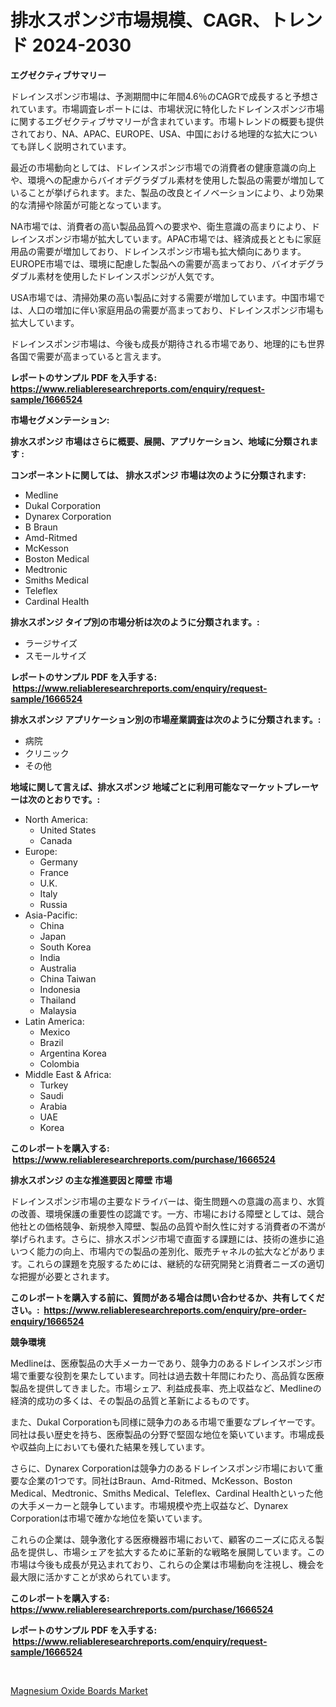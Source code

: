 <p><h1>排水スポンジ市場規模、CAGR、トレンド 2024-2030</h1></p><p><strong>エグゼクティブサマリー</strong></p>
<p><p>ドレインスポンジ市場は、予測期間中に年間4.6％のCAGRで成長すると予想されています。市場調査レポートには、市場状況に特化したドレインスポンジ市場に関するエグゼクティブサマリーが含まれています。市場トレンドの概要も提供されており、NA、APAC、EUROPE、USA、中国における地理的な拡大についても詳しく説明されています。</p><p>最近の市場動向としては、ドレインスポンジ市場での消費者の健康意識の向上や、環境への配慮からバイオデグラダブル素材を使用した製品の需要が増加していることが挙げられます。また、製品の改良とイノベーションにより、より効果的な清掃や除菌が可能となっています。</p><p>NA市場では、消費者の高い製品品質への要求や、衛生意識の高まりにより、ドレインスポンジ市場が拡大しています。APAC市場では、経済成長とともに家庭用品の需要が増加しており、ドレインスポンジ市場も拡大傾向にあります。EUROPE市場では、環境に配慮した製品への需要が高まっており、バイオデグラダブル素材を使用したドレインスポンジが人気です。</p><p>USA市場では、清掃効果の高い製品に対する需要が増加しています。中国市場では、人口の増加に伴い家庭用品の需要が高まっており、ドレインスポンジ市場も拡大しています。</p><p>ドレインスポンジ市場は、今後も成長が期待される市場であり、地理的にも世界各国で需要が高まっていると言えます。</p></p>
<p><strong>レポートのサンプル PDF を入手する: <a href="https://www.reliableresearchreports.com/enquiry/request-sample/1666524">https://www.reliableresearchreports.com/enquiry/request-sample/1666524</a></strong></p>
<p><strong>市場セグメンテーション:</strong></p>
<p><strong> 排水スポンジ 市場はさらに概要、展開、アプリケーション、地域に分類されます :</strong></p>
<p><strong>コンポーネントに関しては、 排水スポンジ 市場は次のように分類されます: &nbsp;</strong></p>
<p><ul><li>Medline</li><li>Dukal Corporation</li><li>Dynarex Corporation</li><li>B Braun</li><li>Amd-Ritmed</li><li>McKesson</li><li>Boston Medical</li><li>Medtronic</li><li>Smiths Medical</li><li>Teleflex</li><li>Cardinal Health</li></ul></p>
<p><strong> 排水スポンジ タイプ別の市場分析は次のように分類されます。:</strong></p>
<p><ul><li>ラージサイズ</li><li>スモールサイズ</li></ul></p>
<p><strong>レポートのサンプル PDF を入手する: &nbsp;<a href="https://www.reliableresearchreports.com/enquiry/request-sample/1666524">https://www.reliableresearchreports.com/enquiry/request-sample/1666524</a></strong></p>
<p><strong> 排水スポンジ アプリケーション別の市場産業調査は次のように分類されます。:</strong></p>
<p><ul><li>病院</li><li>クリニック</li><li>その他</li></ul></p>
<p><strong>地域に関して言えば、排水スポンジ 地域ごとに利用可能なマーケットプレーヤーは次のとおりです。:</strong></p>
<p><ul>
    <li>
        North America:
        <ul>
            <li>United States</li>
            <li>Canada</li>
        </ul>
    </li>
    <li>
        Europe:
        <ul>
            <li>Germany</li>
            <li>France</li>
            <li>U.K.</li>
            <li>Italy</li>
            <li>Russia</li>
        </ul>
    </li>
    <li>
        Asia-Pacific:
        <ul>
            <li>China</li>
            <li>Japan</li>
            <li>South Korea</li>
            <li>India</li>
            <li>Australia</li>
            <li>China Taiwan</li>
            <li>Indonesia</li>
            <li>Thailand</li>
            <li>Malaysia</li>
        </ul>
    </li>
    <li>
        Latin America:
        <ul>
            <li>Mexico</li>
            <li>Brazil</li>
            <li>Argentina Korea</li>
            <li>Colombia</li>
        </ul>
    </li>
    <li>
        Middle East & Africa:
        <ul>
            <li>Turkey</li>
            <li>Saudi</li>
            <li>Arabia</li>
            <li>UAE</li>
            <li>Korea</li>
        </ul>
    </li>
    </ul></p>
<p><strong>このレポートを購入する: &nbsp;<a href="https://www.reliableresearchreports.com/purchase/1666524">https://www.reliableresearchreports.com/purchase/1666524</a></strong></p>
<p><strong>排水スポンジ の主な推進要因と障壁 市場</strong></p>
<p><p>ドレインスポンジ市場の主要なドライバーは、衛生問題への意識の高まり、水質の改善、環境保護の重要性の認識です。一方、市場における障壁としては、競合他社との価格競争、新規参入障壁、製品の品質や耐久性に対する消費者の不満が挙げられます。さらに、排水スポンジ市場で直面する課題には、技術の進歩に追いつく能力の向上、市場内での製品の差別化、販売チャネルの拡大などがあります。これらの課題を克服するためには、継続的な研究開発と消費者ニーズの適切な把握が必要とされます。</p></p>
<p><strong>このレポートを購入する前に、質問がある場合は問い合わせるか、共有してください。:&nbsp; <a href="https://www.reliableresearchreports.com/enquiry/pre-order-enquiry/1666524">https://www.reliableresearchreports.com/enquiry/pre-order-enquiry/1666524</a></strong></p>
<p><strong>競争環境</strong></p>
<p><p>Medlineは、医療製品の大手メーカーであり、競争力のあるドレインスポンジ市場で重要な役割を果たしています。同社は過去数十年間にわたり、高品質な医療製品を提供してきました。市場シェア、利益成長率、売上収益など、Medlineの経済的成功の多くは、その製品の品質と革新によるものです。</p><p>また、Dukal Corporationも同様に競争力のある市場で重要なプレイヤーです。同社は長い歴史を持ち、医療製品の分野で堅固な地位を築いています。市場成長や収益向上においても優れた結果を残しています。</p><p>さらに、Dynarex Corporationは競争力のあるドレインスポンジ市場において重要な企業の1つです。同社はBraun、Amd-Ritmed、McKesson、Boston Medical、Medtronic、Smiths Medical、Teleflex、Cardinal Healthといった他の大手メーカーと競争しています。市場規模や売上収益など、Dynarex Corporationは市場で確かな地位を築いています。</p><p>これらの企業は、競争激化する医療機器市場において、顧客のニーズに応える製品を提供し、市場シェアを拡大するために革新的な戦略を展開しています。この市場は今後も成長が見込まれており、これらの企業は市場動向を注視し、機会を最大限に活かすことが求められています。</p></p>
<p><strong>このレポートを購入する: &nbsp; <a href="https://www.reliableresearchreports.com/purchase/1666524">https://www.reliableresearchreports.com/purchase/1666524</a></strong></p>
<p><strong>レポートのサンプル PDF を入手する: &nbsp;<a href="https://www.reliableresearchreports.com/enquiry/request-sample/1666524">https://www.reliableresearchreports.com/enquiry/request-sample/1666524</a></strong><strong></strong></p>
<p>&nbsp;</p>
<p><p><a href="https://fuschia-pecorino-a6d.notion.site/Magnesium-Oxide-Boards-Market-Size-Growth-Outlook-from-2024-to-2031-projecting-at-Market-s-Trends--9f1511e73e2a4b99bc7e06cfea76acd8">Magnesium Oxide Boards Market</a></p></p>